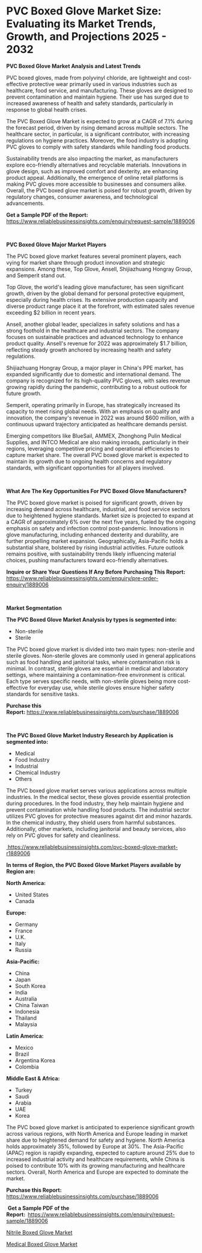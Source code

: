 <p><h1>PVC Boxed Glove Market Size: Evaluating its Market Trends, Growth, and Projections 2025 - 2032</h1></p><p><strong>PVC Boxed Glove Market Analysis and Latest Trends</strong></p>
<p><p>PVC boxed gloves, made from polyvinyl chloride, are lightweight and cost-effective protective wear primarily used in various industries such as healthcare, food service, and manufacturing. These gloves are designed to prevent contamination and maintain hygiene. Their use has surged due to increased awareness of health and safety standards, particularly in response to global health crises.</p><p>The PVC Boxed Glove Market is expected to grow at a CAGR of 7.1% during the forecast period, driven by rising demand across multiple sectors. The healthcare sector, in particular, is a significant contributor, with increasing regulations on hygiene practices. Moreover, the food industry is adopting PVC gloves to comply with safety standards while handling food products.</p><p>Sustainability trends are also impacting the market, as manufacturers explore eco-friendly alternatives and recyclable materials. Innovations in glove design, such as improved comfort and dexterity, are enhancing product appeal. Additionally, the emergence of online retail platforms is making PVC gloves more accessible to businesses and consumers alike. Overall, the PVC boxed glove market is poised for robust growth, driven by regulatory changes, consumer awareness, and technological advancements.</p></p>
<p><strong>Get a Sample PDF of the Report:&nbsp;</strong> <a href="https://www.reliablebusinessinsights.com/enquiry/request-sample/1889006?utm_campaign=63&utm_medium=2&utm_source=Github&utm_content=ia&utm_term=14012025&utm_id=pvc-boxed-glove">https://www.reliablebusinessinsights.com/enquiry/request-sample/1889006</a></p>
<p>&nbsp;</p>
<p><strong>PVC Boxed Glove Major Market Players</strong></p>
<p><p>The PVC boxed glove market features several prominent players, each vying for market share through product innovation and strategic expansions. Among these, Top Glove, Ansell, Shijiazhuang Hongray Group, and Semperit stand out.</p><p>Top Glove, the world's leading glove manufacturer, has seen significant growth, driven by the global demand for personal protective equipment, especially during health crises. Its extensive production capacity and diverse product range place it at the forefront, with estimated sales revenue exceeding $2 billion in recent years.</p><p>Ansell, another global leader, specializes in safety solutions and has a strong foothold in the healthcare and industrial sectors. The company focuses on sustainable practices and advanced technology to enhance product quality. Ansell's revenue for 2022 was approximately $1.7 billion, reflecting steady growth anchored by increasing health and safety regulations.</p><p>Shijiazhuang Hongray Group, a major player in China's PPE market, has expanded significantly due to domestic and international demand. The company is recognized for its high-quality PVC gloves, with sales revenue growing rapidly during the pandemic, contributing to a robust outlook for future growth.</p><p>Semperit, operating primarily in Europe, has strategically increased its capacity to meet rising global needs. With an emphasis on quality and innovation, the company's revenue in 2022 was around $600 million, with a continuous upward trajectory anticipated as healthcare demands persist.</p><p>Emerging competitors like BlueSail, AMMEX, Zhonghong Pulin Medical Supplies, and INTCO Medical are also making inroads, particularly in their regions, leveraging competitive pricing and operational efficiencies to capture market share. The overall PVC boxed glove market is expected to maintain its growth due to ongoing health concerns and regulatory standards, with significant opportunities for all players involved.</p></p>
<p>&nbsp;</p>
<p><strong>What Are The Key Opportunities For PVC Boxed Glove Manufacturers?</strong></p>
<p><p>The PVC boxed glove market is poised for significant growth, driven by increasing demand across healthcare, industrial, and food service sectors due to heightened hygiene standards. Market size is projected to expand at a CAGR of approximately 6% over the next five years, fueled by the ongoing emphasis on safety and infection control post-pandemic. Innovations in glove manufacturing, including enhanced dexterity and durability, are further propelling market expansion. Geographically, Asia-Pacific holds a substantial share, bolstered by rising industrial activities. Future outlook remains positive, with sustainability trends likely influencing material choices, pushing manufacturers toward eco-friendly alternatives.</p></p>
<p><strong>Inquire or Share Your Questions If Any Before Purchasing This Report:</strong> <a href="https://www.reliablebusinessinsights.com/enquiry/pre-order-enquiry/1889006?utm_campaign=63&utm_medium=2&utm_source=Github&utm_content=ia&utm_term=14012025&utm_id=pvc-boxed-glove">https://www.reliablebusinessinsights.com/enquiry/pre-order-enquiry/1889006</a></p>
<p>&nbsp;</p>
<p><strong>Market Segmentation</strong></p>
<p><strong>The PVC Boxed Glove Market Analysis by types is segmented into:</strong></p>
<p><ul><li>Non-sterile</li><li>Sterile</li></ul></p>
<p><p>The PVC boxed glove market is divided into two main types: non-sterile and sterile gloves. Non-sterile gloves are commonly used in general applications such as food handling and janitorial tasks, where contamination risk is minimal. In contrast, sterile gloves are essential in medical and laboratory settings, where maintaining a contamination-free environment is critical. Each type serves specific needs, with non-sterile gloves being more cost-effective for everyday use, while sterile gloves ensure higher safety standards for sensitive tasks.</p></p>
<p><strong>Purchase this Report:&nbsp;</strong><a href="https://www.reliablebusinessinsights.com/purchase/1889006?utm_campaign=63&utm_medium=2&utm_source=Github&utm_content=ia&utm_term=14012025&utm_id=pvc-boxed-glove">https://www.reliablebusinessinsights.com/purchase/1889006</a></p>
<p>&nbsp;</p>
<p><strong>The PVC Boxed Glove Market Industry Research by Application is segmented into:</strong></p>
<p><ul><li>Medical</li><li>Food Industry</li><li>Industrial</li><li>Chemical Industry</li><li>Others</li></ul></p>
<p><p>The PVC boxed glove market serves various applications across multiple industries. In the medical sector, these gloves provide essential protection during procedures. In the food industry, they help maintain hygiene and prevent contamination while handling food products. The industrial sector utilizes PVC gloves for protective measures against dirt and minor hazards. In the chemical industry, they shield users from harmful substances. Additionally, other markets, including janitorial and beauty services, also rely on PVC gloves for safety and cleanliness.</p></p>
<p><a href="https://www.reliablebusinessinsights.com/pvc-boxed-glove-market-r1889006?utm_campaign=63&utm_medium=2&utm_source=Github&utm_content=ia&utm_term=14012025&utm_id=pvc-boxed-glove">&nbsp;https://www.reliablebusinessinsights.com/pvc-boxed-glove-market-r1889006</a></p>
<p><strong>In terms of Region, the PVC Boxed Glove Market Players available by Region are:</strong></p>
<p>
    <p> <strong> North America: </strong>
        <ul>
            <li>United States</li>
            <li>Canada</li>
        </ul>
        </p> 
    <p> <strong> Europe: </strong>
        <ul>
            <li>Germany</li>
            <li>France</li>
            <li>U.K.</li>
            <li>Italy</li>
            <li>Russia</li>
        </ul>
        </p> 
    <p> <strong> Asia-Pacific: </strong>
        <ul>
            <li>China</li>
            <li>Japan</li>
            <li>South Korea</li>
            <li>India</li>
            <li>Australia</li>
            <li>China Taiwan</li>
            <li>Indonesia</li>
            <li>Thailand</li>
            <li>Malaysia</li>
        </ul>
        </p> 
    <p> <strong> Latin America: </strong>
        <ul>
            <li>Mexico</li>
            <li>Brazil</li>
            <li>Argentina Korea</li>
            <li>Colombia</li>
        </ul>
        </p> 
    <p> <strong> Middle East & Africa: </strong>
        <ul>
            <li>Turkey</li>
            <li>Saudi</li>
            <li>Arabia</li>
            <li>UAE</li>
            <li>Korea</li>
        </ul>
    </p>
    </p>
<p><p>The PVC boxed glove market is anticipated to experience significant growth across various regions, with North America and Europe leading in market share due to heightened demand for safety and hygiene. North America holds approximately 35%, followed by Europe at 30%. The Asia-Pacific (APAC) region is rapidly expanding, expected to capture around 25% due to increased industrial activity and healthcare requirements, while China is poised to contribute 10% with its growing manufacturing and healthcare sectors. Overall, North America and Europe are expected to dominate the market.</p></p>
<p><strong>Purchase this Report: </strong><a href="https://www.reliablebusinessinsights.com/purchase/1889006?utm_campaign=63&utm_medium=2&utm_source=Github&utm_content=ia&utm_term=14012025&utm_id=pvc-boxed-glove">https://www.reliablebusinessinsights.com/purchase/1889006</a></p>
<p>&nbsp;<strong>Get a Sample PDF of the Report:&nbsp;&nbsp;</strong><a href="https://www.reliablebusinessinsights.com/enquiry/request-sample/1889006?utm_campaign=63&utm_medium=2&utm_source=Github&utm_content=ia&utm_term=14012025&utm_id=pvc-boxed-glove">https://www.reliablebusinessinsights.com/enquiry/request-sample/1889006</a></p>
<p><strong></strong></p>
<p><p><a href="https://github.com/barnickclara79/Market-Research-Report-List-1/blob/main/nitrile-boxed-glove-market.md?utm_campaign=63&utm_medium=2&utm_source=Github&utm_content=ia&utm_term=14012025&utm_id=pvc-boxed-glove">Nitrile Boxed Glove Market</a></p><p><a href="https://github.com/domoniqueluoma76/Market-Research-Report-List-1/blob/main/medical-boxed-glove-market.md?utm_campaign=63&utm_medium=2&utm_source=Github&utm_content=ia&utm_term=14012025&utm_id=pvc-boxed-glove">Medical Boxed Glove Market</a></p></p>
